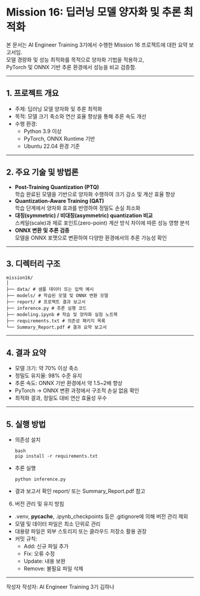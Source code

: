 # Mission 16: 딥러닝 모델 양자화 및 추론 최적화

본 문서는 AI Engineer Training 3기에서 수행한 Mission 16 프로젝트에 대한 요약 보고서임.  
모델 경량화 및 성능 최적화를 목적으로 양자화 기법을 적용하고,  
PyTorch 및 ONNX 기반 추론 환경에서 성능을 비교 검증함.

---

## 1. 프로젝트 개요

- 주제: 딥러닝 모델 양자화 및 추론 최적화  
- 목적: 모델 크기 축소와 연산 효율 향상을 통해 추론 속도 개선  
- 수행 환경:
  - Python 3.9 이상
  - PyTorch, ONNX Runtime 기반
  - Ubuntu 22.04 환경 기준

---

## 2. 주요 기술 및 방법론

- **Post-Training Quantization (PTQ)**  
  학습 완료된 모델을 기반으로 양자화 수행하여 크기 감소 및 계산 효율 향상  
- **Quantization-Aware Training (QAT)**  
  학습 단계에서 양자화 효과를 반영하여 정밀도 손실 최소화  
- **대칭(symmetric) / 비대칭(asymmetric) quantization 비교**  
  스케일(scale)과 제로 포인트(zero-point) 계산 방식 차이에 따른 성능 영향 분석  
- **ONNX 변환 및 추론 검증**  
  모델을 ONNX 포맷으로 변환하여 다양한 환경에서의 추론 가능성 확인

---

## 3. 디렉터리 구조
```
mission16/
│
├── data/ # 샘플 데이터 또는 입력 예시
├── models/ # 학습된 모델 및 ONNX 변환 모델
├── report/ # 프로젝트 결과 보고서
├── inference.py # 추론 실행 코드
├── modeling.ipynb # 학습 및 양자화 실험 노트북
├── requirements.txt # 의존성 패키지 목록
└── Summary_Report.pdf # 결과 요약 보고서
```


---

## 4. 결과 요약

- 모델 크기: 약 70% 이상 축소  
- 정밀도 유지율: 98% 수준 유지  
- 추론 속도: ONNX 기반 환경에서 약 1.5~2배 향상  
- PyTorch → ONNX 변환 과정에서 구조적 손실 없음 확인  
- 최적화 결과, 정밀도 대비 연산 효율성 우수

---

## 5. 실행 방법

- 의존성 설치
  ```
  bash
  pip install -r requirements.txt
  ```

- 추론 실행
  ```
  python inference.py
  ```
- 결과 보고서 확인
  report/ 또는 Summary_Report.pdf 참고

6. 버전 관리 및 유지 방침
- .venv, __pycache__, .ipynb_checkpoints 등은 .gitignore에 의해 버전 관리 제외
- 모델 및 데이터 파일은 최소 단위로 관리
- 대용량 파일은 외부 스토리지 또는 클라우드 저장소 활용 권장
- 커밋 규칙:
  - Add: 신규 파일 추가
  - Fix: 오류 수정
  - Update: 내용 보완
  - Remove: 불필요 파일 삭제
----------------------
작성자
작성자: AI Engineer Training 3기 김하나
